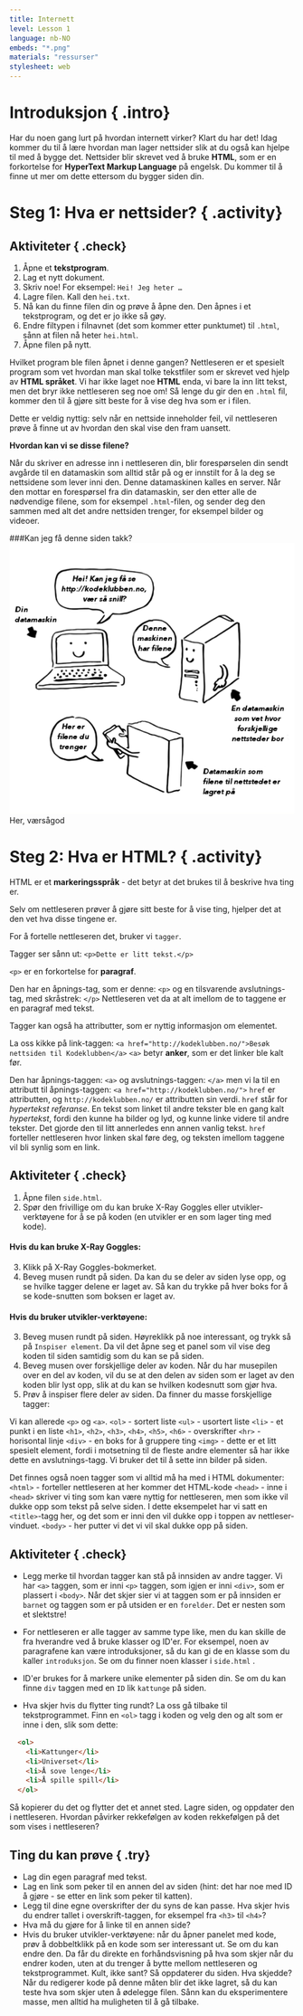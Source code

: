 ```yaml
---
title: Internett
level: Lesson 1
language: nb-NO
embeds: "*.png"
materials: "ressurser"
stylesheet: web
---
```


# Introduksjon { .intro}

Har du noen gang lurt på hvordan internett virker? Klart du har det! Idag kommer du til å lære hvordan man lager nettsider slik at du også kan hjelpe til med å bygge det. Nettsider blir skrevet ved å bruke __HTML__, som er en forkortelse for __HyperText Markup Language__ på engelsk. Du kommer til å finne ut mer om dette ettersom du bygger siden din.

# Steg 1: Hva er nettsider? { .activity}

## Aktiviteter { .check}

1. Åpne et __tekstprogram__.
2. Lag et nytt dokument.
3. Skriv noe! For eksempel: `Hei! Jeg heter …`
4. Lagre filen. Kall den `hei.txt`.
5. Nå kan du finne filen din og prøve å åpne den. Den åpnes i et tekstprogram, og det er jo ikke så gøy.
6. Endre filtypen i filnavnet (det som kommer etter punktumet) til `.html`, sånn at filen nå heter `hei.html`.
7. Åpne filen på nytt.

Hvilket program ble filen åpnet i denne gangen? Nettleseren er et spesielt program som vet hvordan man skal tolke tekstfiler som er skrevet ved hjelp av __HTML språket__. Vi har ikke laget noe __HTML__ enda, vi bare la inn litt tekst, men det bryr ikke nettleseren seg noe om! Så lenge du gir den en `.html` fil, kommer den til å gjøre sitt beste for å vise deg hva som er i filen.

Dette er veldig nyttig: selv når en nettside inneholder feil, vil nettleseren prøve å finne ut av hvordan den skal vise den fram uansett.

__Hvordan kan vi se disse filene?__

Når du skriver en adresse inn i nettleseren din, blir forespørselen din sendt avgårde til en datamaskin som alltid står på og er innstilt for å la deg se nettsidene som lever inni den. Denne datamaskinen kalles en server. Når den mottar en forespørsel fra din datamaskin, ser den etter alle de nødvendige filene, som for eksempel `.html`-filen, og sender deg den sammen med alt det andre nettsiden trenger, for eksempel bilder og videoer.

###Kan jeg få denne siden takk?
![screenshot](diagram_screenshot.png)
Her, værsågod

# Steg 2: Hva er HTML? { .activity}

HTML er et __markeringsspråk__ - det betyr at det brukes til å beskrive hva ting er.

Selv om nettleseren prøver å gjøre sitt beste for å vise ting, hjelper det at den vet hva disse tingene er.

For å fortelle nettleseren det, bruker vi `tagger`.

Tagger ser sånn ut:
`<p>Dette er litt tekst.</p>`

`<p>` er en forkortelse for __paragraf__.

Den har en åpnings-tag, som er denne:
`<p>`
og en tilsvarende avslutnings-tag, med skråstrek:
`</p>`
Nettleseren vet da at alt imellom de to taggene er en paragraf med tekst.

Tagger kan også ha attributter, som er nyttig informasjon om elementet.

La oss kikke på link-taggen:
`<a href="http://kodeklubben.no/">Besøk nettsiden til Kodeklubben</a>`
`<a>` betyr __anker__, som er det linker ble kalt før.

Den har åpnings-taggen:
`<a>`
og avslutnings-taggen:
`</a>`
men vi la til en attributt til åpnings-taggen:
`<a href="http://kodeklubben.no/">`
`href` er attributten, og `http://kodeklubben.no/` er attributten sin verdi.
`href` står for _hypertekst referanse_. En tekst som linket til andre tekster ble en gang kalt _hypertekst_, fordi den kunne ha bilder og lyd, og kunne linke videre til andre tekster. Det gjorde den til litt annerledes enn annen vanlig tekst.
`href` forteller nettleseren hvor linken skal føre deg, og teksten imellom taggene vil bli synlig som en link.

## Aktiviteter { .check}

1. Åpne filen `side.html`.
2. Spør den frivillige om du kan bruke X-Ray Goggles eller utvikler-verktøyene for å se på koden (en utvikler er en som lager ting med kode).

#### Hvis du kan bruke X-Ray Goggles:
3. Klikk på X-Ray Goggles-bokmerket.
4. Beveg musen rundt på siden. Da kan du se deler av siden lyse opp, og se hvilke tagger delene er laget av. Så kan du trykke på hver boks for å se kode-snutten som boksen er laget av.

#### Hvis du bruker utvikler-verktøyene:
3. Beveg musen rundt på siden. Høyreklikk på noe interessant, og trykk så på `Inspiser element`. Da vil det åpne seg et panel som vil vise deg koden til siden samtidig som du kan se på siden.
4. Beveg musen over forskjellige deler av koden. Når du har musepilen over en del av koden, vil du se at den delen av siden som er laget av den koden blir lyst opp, slik at du kan se hvilken kodesnutt som gjør hva.
5. Prøv å inspiser flere deler av siden. Da finner du masse forskjellige tagger:

Vi kan allerede `<p>` og `<a>`.
`<ol>` - sortert liste
`<ul>` - usortert liste
`<li>` - et punkt i en liste
`<h1>`, `<h2>`, `<h3>`, `<h4>`, `<h5>`, `<h6>` - overskrifter
`<hr>` - horisontal linje
`<div>` - en boks for å gruppere ting
`<img>` - dette er et litt spesielt element, fordi i motsetning til de fleste andre elementer så har ikke dette en avslutnings-tagg. Vi bruker det til å sette inn bilder på siden.

Det finnes også noen tagger som vi alltid må ha med i HTML dokumenter:
`<html>` - forteller nettleseren at her kommer det HTML-kode
`<head>` - inne i `<head>` skriver vi ting som kan være nyttig for nettleseren, men som ikke vil dukke opp som tekst på selve siden. I dette eksempelet har vi satt en `<title>`-tagg her, og det som er inni den vil dukke opp i toppen av nettleser-vinduet.
`<body>` - her putter vi det vi vil skal dukke opp på siden.

## Aktiviteter { .check}

+ Legg merke til hvordan tagger kan stå på innsiden av andre tagger. Vi har `<a>` taggen, som er inni `<p>` taggen, som igjen er inni `<div>`, som er plassert i `<body>`. Når det skjer sier vi at taggen som er på innsiden er `barnet` og taggen som er på utsiden er en `forelder`. Det er nesten som et slektstre!

+ For nettleseren er alle tagger av samme type like, men du kan skille de fra hverandre ved å bruke klasser og ID'er.
For eksempel, noen av paragrafene kan være introduksjoner, så du kan gi de en klasse som du kaller `introduksjon`. Se om du finner noen klasser i `side.html` .

+ ID'er brukes for å markere unike elementer på siden din. Se om du kan finne `div` taggen med en `ID` lik `kattunge` på siden.

+ Hva skjer hvis du flytter ting rundt? La oss gå tilbake til tekstprogrammet. Finn en `<ol>` tagg i koden og velg den og alt som er inne i den, slik som dette:

```html
  <ol>
    <li>Kattunger</li>
    <li>Universet</li>
    <li>Å sove lenge</li>
    <li>Å spille spill</li>
  </ol>
```

Så kopierer du det og flytter det et annet sted. Lagre siden, og oppdater den i nettleseren. Hvordan påvirker rekkefølgen av koden rekkefølgen på det som vises i nettleseren?

## Ting du kan prøve { .try}

* Lag din egen paragraf med tekst.
* Lag en link som peker til en annen del av siden (hint: det har noe med ID å gjøre - se etter en link som peker til katten).
* Legg til dine egne overskrifter der du syns de kan passe. Hva skjer hvis du endrer tallet i overskrift-taggen, for eksempel fra `<h3>` til `<h4>`?
* Hva må du gjøre for å linke til en annen side?
* Hvis du bruker utvikler-verktøyene: når du åpner panelet med kode, prøv å dobbeltklikk på en kode som ser interessant ut. Se om du kan endre den. Da får du direkte en forhåndsvisning på hva som skjer når du endrer koden, uten at du trenger å bytte mellom nettleseren og tekstprogrammet. Kult, ikke sant? Så oppdaterer du siden. Hva skjedde? Når du redigerer kode på denne måten blir det ikke lagret, så du kan teste hva som skjer uten å ødelegge filen. Sånn kan du eksperimentere masse, men alltid ha muligheten til å gå tilbake.
